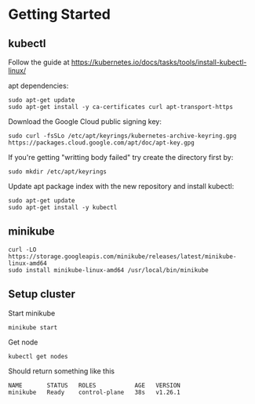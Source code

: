 # Getting Started

## kubectl

Follow the guide at
https://kubernetes.io/docs/tasks/tools/install-kubectl-linux/

apt dependencies:

    sudo apt-get update
    sudo apt-get install -y ca-certificates curl apt-transport-https

Download the Google Cloud public signing key:

    sudo curl -fsSLo /etc/apt/keyrings/kubernetes-archive-keyring.gpg https://packages.cloud.google.com/apt/doc/apt-key.gpg

If you're getting "writting body failed" try create the directory first by:

    sudo mkdir /etc/apt/keyrings

Update apt package index with the new repository and install kubectl:

    sudo apt-get update
    sudo apt-get install -y kubectl

## minikube

    curl -LO https://storage.googleapis.com/minikube/releases/latest/minikube-linux-amd64
    sudo install minikube-linux-amd64 /usr/local/bin/minikube

## Setup cluster

Start minikube

    minikube start

Get node

    kubectl get nodes

Should return something like this

    NAME       STATUS   ROLES           AGE   VERSION
    minikube   Ready    control-plane   38s   v1.26.1

# 